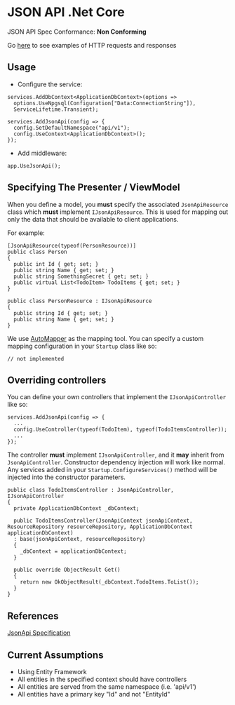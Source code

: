 # JSON API .Net Core

JSON API Spec Conformance: **Non Conforming**

Go [here](https://github.com/Research-Institute/json-api-dotnet-core/wiki/Request-Examples) to see examples of HTTP requests and responses 

## Usage

- Configure the service:

```
services.AddDbContext<ApplicationDbContext>(options =>
  options.UseNpgsql(Configuration["Data:ConnectionString"]),
  ServiceLifetime.Transient);

services.AddJsonApi(config => {
  config.SetDefaultNamespace("api/v1");
  config.UseContext<ApplicationDbContext>();
});
```

- Add middleware:

```
app.UseJsonApi();
```

## Specifying The Presenter / ViewModel

When you define a model, you **must** specify the associated `JsonApiResource` class which **must** implement `IJsonApiResource`. 
This is used for mapping out only the data that should be available to client applications.

For example:

```
[JsonApiResource(typeof(PersonResource))]
public class Person
{
  public int Id { get; set; }
  public string Name { get; set; }
  public string SomethingSecret { get; set; }
  public virtual List<TodoItem> TodoItems { get; set; }
}

public class PersonResource : IJsonApiResource
{
  public string Id { get; set; }
  public string Name { get; set; }
}
``` 

We use [AutoMapper](http://automapper.org/) as the mapping tool. 
You can specify a custom mapping configuration in your `Startup` class like so:

```
// not implemented
```

## Overriding controllers

You can define your own controllers that implement the `IJsonApiController` like so:

```
services.AddJsonApi(config => {
  ...
  config.UseController(typeof(TodoItem), typeof(TodoItemsController));
  ...
});
```

The controller **must** implement `IJsonApiController`, and it **may** inherit from `JsonApiController`.
Constructor dependency injection will work like normal. 
Any services added in your `Startup.ConfigureServices()` method will be injected into the constructor parameters.

```
public class TodoItemsController : JsonApiController, IJsonApiController
{
  private ApplicationDbContext _dbContext;

  public TodoItemsController(JsonApiContext jsonApiContext, ResourceRepository resourceRepository, ApplicationDbContext applicationDbContext) 
  : base(jsonApiContext, resourceRepository)
  {
    _dbContext = applicationDbContext;
  }

  public override ObjectResult Get()
  {
    return new OkObjectResult(_dbContext.TodoItems.ToList());
  }
}
```


## References
[JsonApi Specification](http://jsonapi.org/)

## Current Assumptions

- Using Entity Framework
- All entities in the specified context should have controllers
- All entities are served from the same namespace (i.e. 'api/v1')
- All entities have a primary key "Id" and not "EntityId"
